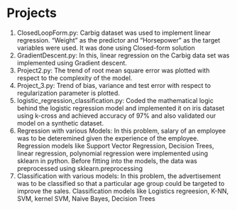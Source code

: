 # Projects
1) ClosedLoopForm.py: Carbig dataset was used to implement linear regression. “Weight” as the predictor and “Horsepower” as the target variables were used. It was done using Closed-form solution
2) GradientDescent.py: In this, linear regression on the Carbig data set was implemented using Gradient descent.
3) Project2.py: The trend of root mean square error was plotted with respect to the complexity of the model.
4) Project_3.py: Trend of bias, variance and test error with respect to regularization parameter is plotted.
5) logistic_regression_classification.py: Coded the mathematical logic behind the logistic regression model and implemented it on iris        dataset using k-cross and achieved accuracy of 97% and also validated our model on a synthetic dataset.
6) Regression with various Models: In this problem, salary of an employee was to be deteremined given the experience of the employee.        Regression models like Support Vector Regression, Decision Trees, linear regression, polynomial regression were implemented using   sklearn in python. Before fitting into the models, the data was preprocessed using
   sklearn.preprocessing
7) Classification with various models: In this problem, the advertisement was to be classified so that a particular age group could be targeted to improve the sales. Classification models like Logistics regreesion, K-NN, SVM, kernel SVM, Naive Bayes, Decision Trees

